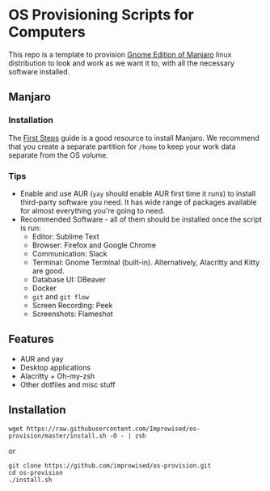 # OS Provisioning Scripts for Computers

This repo is a template to provision [Gnome Edition of Manjaro](https://manjaro.org/downloads/official/gnome/) linux distribution to look and work as we want it to, with all the necessary software installed.

## Manjaro

### Installation

The [First Steps](https://manjaro.org/support/firststeps/) guide is a good resource to install Manjaro. We recommend that you create a separate partition for `/home` to keep your work data separate from the OS volume.

### Tips

* Enable and use AUR (`yay` should enable AUR first time it runs) to install third-party software you need. It has wide range of packages available for almost everything you're going to need.
* Recommended Software - all of them should be installed once the script is run:
  * Editor: Sublime Text
  * Browser: Firefox and Google Chrome
  * Communication: Slack
  * Terminal: Gnome Terminal (built-in). Alternatively, Alacritty and Kitty are good.
  * Database UI: DBeaver
  * Docker
  * `git` and `git flow`
  * Screen Recording: Peek
  * Screenshots: Flameshot


## Features

* AUR and yay
* Desktop applications
* Alacritty + Oh-my-zsh
* Other dotfiles and misc stuff

## Installation

```
wget https://raw.githubusercontent.com/Improwised/os-provision/master/install.sh -O - | zsh
```
or

```
git clone https://github.com/improwised/os-provision.git
cd os-provision
./install.sh
```
